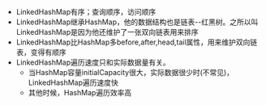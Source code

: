 * LinkedHashMap有序；查询顺序，访问顺序
* LinkedHashMap继承HashMap，他的数据结构也是链表--红黑树。之所以叫LinkedHashMap是因为他还维护了一张双向链表用来排序
* LinkedHashMap比HashMap多before,after,head,tail属性，用来维护双向链表，变得有顺序
* LinkedHashMap遍历速度只和实际数据量有关。
    * 当HashMap容量initialCapacity很大，实际数据很少时(不常见)，LinkedHashMap遍历速度快
    * 其他时候，HashMap遍历效率高